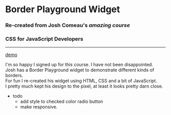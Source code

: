 # Border Playground Widget

### Re-created from Josh Comeau's _amazing course_

### CSS for JavaScript Developers

---

[demo](https://betsystevens.github.io/borderPlayground/)

I'm so happy I signed up for this course. I have not been disappointed.  
Josh has a Border Playground widget to demonstrate different kinds of borders.  
For fun I re-created his widget using HTML, CSS and a bit of JavaScript.  
I pretty much kept his design to the pixel, at least it looks pretty darn close.

- todo
  - add style to checked color radio button
  - make responsive.

